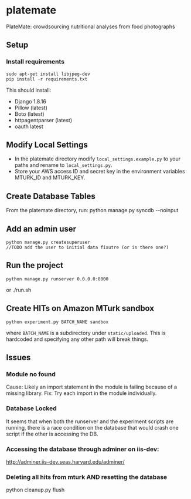 platemate
=========

PlateMate: crowdsourcing nutritional analyses from food photographs

## Setup

### Install requirements
    sudo apt-get install libjpeg-dev
    pip install -r requirements.txt

This should install:

+ Django 1.8.16
+ Pillow (latest)
+ Boto (latest)
+ httpagentparser (latest)
+ oauth latest

## Modify Local Settings

* In the platemate directory modify `local_settings.example.py` to your paths and rename to `local_settings.py`.
* Store your AWS access ID and secret key in the environment variables MTURK_ID and MTURK_KEY.

## Create Database Tables
From the platemate directory, run:
    python manage.py syncdb --noinput

## Add an admin user
    python manage.py createsuperuser
    //TODO add the user to initial data fixutre (or is there one?)

## Run the project
    python manage.py runserver 0.0.0.0:8000

or
    ./run.sh


## Create HITs on Amazon MTurk sandbox
    python experiment.py BATCH_NAME sandbox

where `BATCH_NAME` is a subdirectory under `static/uploaded`. This is hardcoded and specifying any other path will break things.

## Issues

### Module no found
Cause: Likely an import statement in the module is failing because of a missing library.
Fix: Try each import in the module individually.

### Database Locked
It seems that when both the runserver and the experiment scripts are running, there is a race condition on the database that would crash one script if the other is accessing the DB.

### Accessing the database through adminer on iis-dev:

http://adminer.iis-dev.seas.harvard.edu/adminer/

### Deleting all hits from mturk AND resetting the database

python cleanup.py flush

